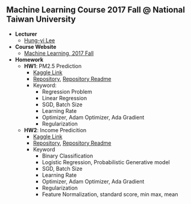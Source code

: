 ## Machine Learning Course 2017 Fall @ National Taiwan University
* **Lecturer**
	+ [Hung-yi Lee](http://speech.ee.ntu.edu.tw/~tlkagk/courses_ML17_2.html)
* **Course Website**
	+ [Machine Learning, 2017 Fall](http://speech.ee.ntu.edu.tw/~tlkagk/courses_ML17_2.html)
* **Homework**
	- **HW1**: PM2.5 Prediction
		+ [Kaggle Link](https://www.kaggle.com/c/ml-2017fall-hw1)
		+ [Repository](https://github.com/tainvecs/ml-2017/tree/master/hw1), [Repository Readme](https://github.com/tainvecs/ml-2017/blob/master/hw1/README.md)
		+ Keyword:
			- Regression Problem
			- Linear Regression
			- SGD, Batch Size
			- Learning Rate
			- Optimizer, Adam Optimizer, Ada Gradient
    		- Regularization
    - **HW2**: Income Predicition
    	+ [Kaggle Link](https://www.kaggle.com/c/ml-2017fall-hw2)
    	+ [Repository](https://github.com/tainvecs/ml-2017/tree/master/hw2), [Repository Readme](https://github.com/tainvecs/ml-2017/blob/master/hw2/README.md)
    	+ Keyword
    		- Binary Classification
    		- Logistic Regression, Probabilistic Generative model
			- SGD, Batch Size
			- Learning Rate
			- Optimizer, Adam Optimizer, Ada Gradient
    		- Regularization
			- Feature Normalization, standard score, min max, mean
